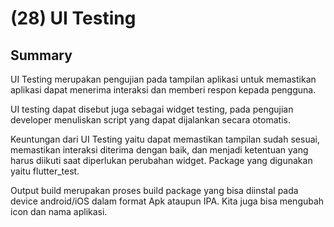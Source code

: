 
# (28) UI Testing




## Summary

UI Testing merupakan pengujian pada tampilan aplikasi untuk memastikan aplikasi dapat menerima interaksi dan memberi respon kepada pengguna.

UI testing dapat disebut juga sebagai widget testing, pada pengujian developer menuliskan script yang dapat dijalankan secara otomatis.

Keuntungan dari UI Testing yaitu dapat memastikan tampilan sudah sesuai, memastikan interaksi diterima dengan  baik, dan menjadi ketentuan yang harus diikuti saat diperlukan perubahan widget. Package yang digunakan yaitu flutter_test.


Output build merupakan proses build package yang bisa diinstal pada device android/iOS dalam format Apk ataupun IPA. Kita juga bisa mengubah icon dan nama aplikasi.